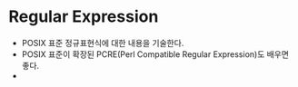 # Regular Expression
- POSIX 표준 정규표현식에 대한 내용을 기술한다.
- POSIX 표준이 확장된 PCRE(Perl Compatible Regular Expression)도 배우면 좋다.
- 
